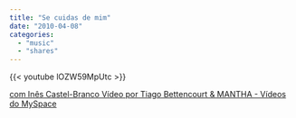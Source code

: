 ```yaml
---
title: "Se cuidas de mim"
date: "2010-04-08"
categories:
  - "music"
  - "shares"
---
```


{{< youtube lOZW59MpUtc >}}

[com Inês Castel-Branco Vídeo por Tiago Bettencourt & MANTHA - Vídeos do MySpace](http://vids.myspace.com/index.cfm?fuseaction=vids.individual&videoid=103221909)
